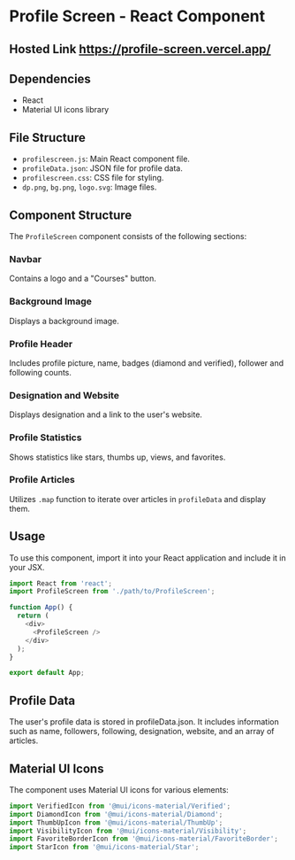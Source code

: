 # Profile Screen - React Component
## Hosted Link https://profile-screen.vercel.app/
## Dependencies
- React
- Material UI icons library

## File Structure
- `profilescreen.js`: Main React component file.
- `profileData.json`: JSON file for profile data.
- `profilescreen.css`: CSS file for styling.
- `dp.png`, `bg.png`, `logo.svg`: Image files.

## Component Structure
The `ProfileScreen` component consists of the following sections:

### Navbar
Contains a logo and a "Courses" button.

### Background Image
Displays a background image.

### Profile Header
Includes profile picture, name, badges (diamond and verified), follower and following counts.

### Designation and Website
Displays designation and a link to the user's website.

### Profile Statistics
Shows statistics like stars, thumbs up, views, and favorites.

### Profile Articles
Utilizes `.map` function to iterate over articles in `profileData` and display them.

## Usage
To use this component, import it into your React application and include it in your JSX.

```javascript
import React from 'react';
import ProfileScreen from './path/to/ProfileScreen';

function App() {
  return (
    <div>
      <ProfileScreen />
    </div>
  );
}

export default App;
```

## Profile Data
The user's profile data is stored in profileData.json. It includes information such as name, followers, following, designation, website, and an array of articles.

## Material UI Icons
The component uses Material UI icons for various elements:

```jsx
import VerifiedIcon from '@mui/icons-material/Verified';
import DiamondIcon from '@mui/icons-material/Diamond';
import ThumbUpIcon from '@mui/icons-material/ThumbUp';
import VisibilityIcon from '@mui/icons-material/Visibility';
import FavoriteBorderIcon from '@mui/icons-material/FavoriteBorder';
import StarIcon from '@mui/icons-material/Star';


```
